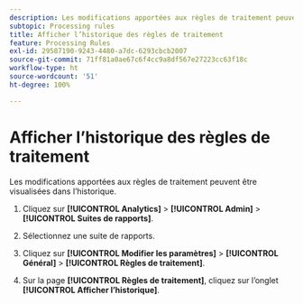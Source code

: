 ```yaml
---
description: Les modifications apportées aux règles de traitement peuvent être visualisées dans l’historique.
subtopic: Processing rules
title: Afficher l’historique des règles de traitement
feature: Processing Rules
exl-id: 29587190-9243-4480-a7dc-6293cbcb2007
source-git-commit: 71ff81a0ae67c6f4cc9a8df567e27223cc63f18c
workflow-type: ht
source-wordcount: '51'
ht-degree: 100%

---
```


# Afficher l’historique des règles de traitement

Les modifications apportées aux règles de traitement peuvent être visualisées dans l’historique.

1. Cliquez sur **[!UICONTROL Analytics]** > **[!UICONTROL Admin]** > **[!UICONTROL Suites de rapports]**.
1. Sélectionnez une suite de rapports.
1. Cliquez sur **[!UICONTROL Modifier les paramètres]** > **[!UICONTROL Général]** > **[!UICONTROL Règles de traitement]**.

1. Sur la page **[!UICONTROL Règles de traitement]**, cliquez sur l’onglet **[!UICONTROL Afficher l’historique]**.
